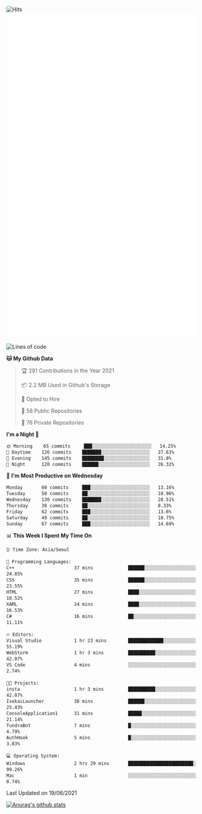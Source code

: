 ![Hits](https://hits.seeyoufarm.com/api/count/incr/badge.svg?url=https%3A%2F%2Fgithub.com%2Fkokose1234&count_bg=%2379C83D&title_bg=%23555555&icon=apple.svg&icon_color=%23E7E7E7&title=hits&edge_flat=false)
<br/>
![Metrics](https://github.com/kokose1234/kokose1234/blob/main/github-metrics.svg)

<!--START_SECTION:waka-->
![Lines of code](https://img.shields.io/badge/From%20Hello%20World%20I%27ve%20Written-13.2%20million%20lines%20of%20code-blue)

**🐱 My Github Data** 

> 🏆 291 Contributions in the Year 2021
 > 
> 📦 2.2 MB Used in Github's Storage 
 > 
> 💼 Opted to Hire
 > 
> 📜 58 Public Repositories 
 > 
> 🔑 76 Private Repositories  
 > 
**I'm a Night 🦉** 

```text
🌞 Morning    65 commits     ███░░░░░░░░░░░░░░░░░░░░░░   14.25% 
🌆 Daytime    126 commits    ███████░░░░░░░░░░░░░░░░░░   27.63% 
🌃 Evening    145 commits    ████████░░░░░░░░░░░░░░░░░   31.8% 
🌙 Night      120 commits    ██████░░░░░░░░░░░░░░░░░░░   26.32%

```
📅 **I'm Most Productive on Wednesday** 

```text
Monday       60 commits     ███░░░░░░░░░░░░░░░░░░░░░░   13.16% 
Tuesday      50 commits     ██░░░░░░░░░░░░░░░░░░░░░░░   10.96% 
Wednesday    130 commits    ███████░░░░░░░░░░░░░░░░░░   28.51% 
Thursday     38 commits     ██░░░░░░░░░░░░░░░░░░░░░░░   8.33% 
Friday       62 commits     ███░░░░░░░░░░░░░░░░░░░░░░   13.6% 
Saturday     49 commits     ██░░░░░░░░░░░░░░░░░░░░░░░   10.75% 
Sunday       67 commits     ███░░░░░░░░░░░░░░░░░░░░░░   14.69%

```


📊 **This Week I Spent My Time On** 

```text
⌚︎ Time Zone: Asia/Seoul

💬 Programming Languages: 
C++                      37 mins             ██████░░░░░░░░░░░░░░░░░░░   24.85% 
CSS                      35 mins             ██████░░░░░░░░░░░░░░░░░░░   23.55% 
HTML                     27 mins             ████░░░░░░░░░░░░░░░░░░░░░   18.52% 
XAML                     24 mins             ████░░░░░░░░░░░░░░░░░░░░░   16.53% 
C#                       16 mins             ██░░░░░░░░░░░░░░░░░░░░░░░   11.11%

🔥 Editors: 
Visual Studio            1 hr 23 mins        █████████████░░░░░░░░░░░░   55.19% 
WebStorm                 1 hr 3 mins         ██████████░░░░░░░░░░░░░░░   42.07% 
VS Code                  4 mins              ░░░░░░░░░░░░░░░░░░░░░░░░░   2.74%

🐱‍💻 Projects: 
insta                    1 hr 3 mins         ██████████░░░░░░░░░░░░░░░   42.07% 
IsekaiLauncher           38 mins             ██████░░░░░░░░░░░░░░░░░░░   25.43% 
ConsoleApplication1      31 mins             █████░░░░░░░░░░░░░░░░░░░░   21.14% 
TundraBot                7 mins              █░░░░░░░░░░░░░░░░░░░░░░░░   4.79% 
AuthHook                 5 mins              █░░░░░░░░░░░░░░░░░░░░░░░░   3.83%

💻 Operating System: 
Windows                  2 hrs 29 mins       ████████████████████████░   99.26% 
Mac                      1 min               ░░░░░░░░░░░░░░░░░░░░░░░░░   0.74%

```


 Last Updated on 19/06/2021
<!--END_SECTION:waka-->

[![Anurag's github stats](https://github-readme-stats.vercel.app/api?username=kokose1234&theme=dracula)](https://github.com/anuraghazra/github-readme-stats)



	
